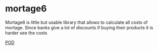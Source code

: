 # mortage6

Mortage6 is little but usable library that allows to calculate all costs of mortage. Since banks give a lot of discounts if buying their products it is harder see the costs

[POD](https://github.com/teodozjan/mortage6/blob/master/lib/Mortage.pm6)
